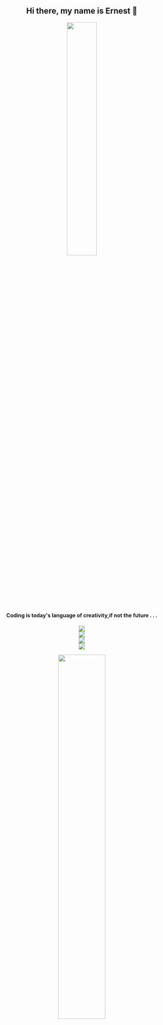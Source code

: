   <div class="container" align="center">
        <h2>Hi there, my name is Ernest 👋</h2>
      </div>

<div class="container" align="center" style="box-shadow:25px black;">
  <img width="40%" src="https://images.unsplash.com/photo-1603468620905-8de7d86b781e?ixlib=rb-4.0.3&ixid=M3wxMjA3fDB8MHxzZWFyY2h8MTd8fGRldmVsb3BlcnxlbnwwfHwwfHx8MA%3D%3D&auto=format&fit=crop&w=500&q=60" />
     <p align="center"> <h4>Coding is today's language of creativity,if not the future . . .</h4></p>
  </div>

  
   <p align="center">
  <a href="https://skillicons.dev">
    <img src="https://skillicons.dev/icons?i=mongodb,mysql" />
    <br/>
    <img src="https://skillicons.dev/icons?i=jquery,css,html" />
    <br/>
    <img src="https://skillicons.dev/icons?i=cs,js,py,java" />
    <br/>
    <img src="https://skillicons.dev/icons?i=express,nodejs,angular,visualstudio,vscode" />
  </a>
</p>
<p align="center">
  <img align="center" width="50%" src="https://github-readme-stats.vercel.app/api?username=erncodes&show_icons=true&theme=transparent"/>
</p>
